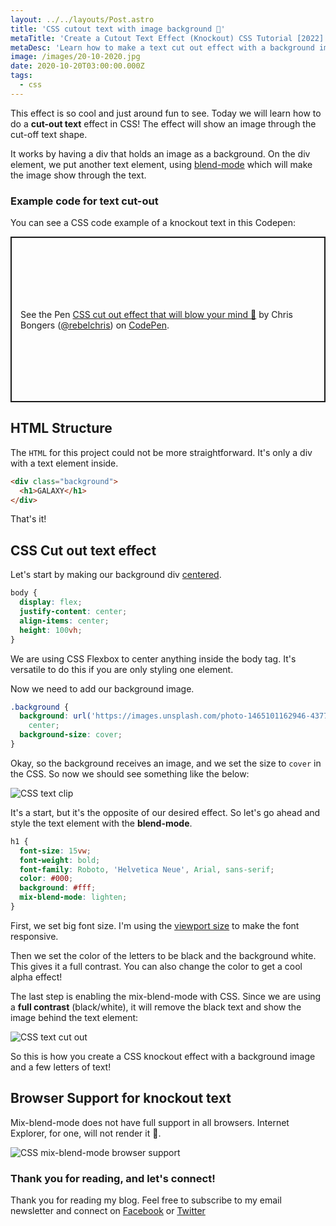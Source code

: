 ```yaml
---
layout: ../../layouts/Post.astro
title: 'CSS cutout text with image background 🤯'
metaTitle: 'Create a Cutout Text Effect (Knockout) CSS Tutorial [2022]'
metaDesc: 'Learn how to make a text cut out effect with a background image, its very easy! See the code example in the Codepen!'
image: /images/20-10-2020.jpg
date: 2020-10-20T03:00:00.000Z
tags:
  - css
---
```


This effect is so cool and just around fun to see.
Today we will learn how to do a **cut-out text** effect in CSS! The effect will show an image through the cut-off text shape.

It works by having a div that holds an image as a background.
On the div element, we put another text element, using [blend-mode](https://daily-dev-tips.com/posts/building-a-realtime-photoshop/) which will make the image show through the text.

### Example code for text cut-out

You can see a CSS code example of a knockout text in this Codepen:

<p class="codepen" data-height="265" data-theme-id="dark" data-default-tab="result" data-user="rebelchris" data-slug-hash="WNxQmpd" style="height: 265px; box-sizing: border-box; display: flex; align-items: center; justify-content: center; border: 2px solid; margin: 1em 0; padding: 1em;" data-pen-title="CSS cut out effect that will blown your mind 🤯">
  <span>See the Pen <a href="https://codepen.io/rebelchris/pen/WNxQmpd">
  CSS cut out effect that will blow your mind 🤯</a> by Chris Bongers (<a href="https://codepen.io/rebelchris">@rebelchris</a>)
  on <a href="https://codepen.io">CodePen</a>.</span>
</p>
<script async src="https://static.codepen.io/assets/embed/ei.js"></script>

## HTML Structure

The `HTML` for this project could not be more straightforward.
It's only a div with a text element inside.

```html
<div class="background">
  <h1>GALAXY</h1>
</div>
```

That's it!

## CSS Cut out text effect

Let's start by making our background div [centered](https://daily-dev-tips.com/posts/css-flexbox-most-easy-center-vertical-and-horizontal/).

```css
body {
  display: flex;
  justify-content: center;
  align-items: center;
  height: 100vh;
}
```

We are using CSS Flexbox to center anything inside the body tag. It's versatile to do this if you are only styling one element.

Now we need to add our background image.

```css
.background {
  background: url('https://images.unsplash.com/photo-1465101162946-4377e57745c3?ixlib=rb-1.2.1&ixid=eyJhcHBfaWQiOjEyMDd9&auto=format&fit=crop&w=1957&q=80')
    center;
  background-size: cover;
}
```

Okay, so the background receives an image, and we set the size to `cover` in the CSS.
So now we should see something like the below:

![CSS text clip](https://cdn.hashnode.com/res/hashnode/image/upload/v1602653718209/Xaq9rZFVI.png)

It's a start, but it's the opposite of our desired effect.
So let's go ahead and style the text element with the **blend-mode**.

```css
h1 {
  font-size: 15vw;
  font-weight: bold;
  font-family: Roboto, 'Helvetica Neue', Arial, sans-serif;
  color: #000;
  background: #fff;
  mix-blend-mode: lighten;
}
```

First, we set big font size. I'm using the [viewport size](https://daily-dev-tips.com/posts/how-to-work-with-css-viewport-units/) to make the font responsive.

Then we set the color of the letters to be black and the background white. This gives it a full contrast. You can also change the color to get a cool alpha effect!

The last step is enabling the mix-blend-mode with CSS.
Since we are using a **full contrast** (black/white), it will remove the black text and show the image behind the text element:

![CSS text cut out](https://cdn.hashnode.com/res/hashnode/image/upload/v1602653906989/1MZWnW1m2.png)

So this is how you create a CSS knockout effect with a background image and a few letters of text!

## Browser Support for knockout text

Mix-blend-mode does not have full support in all browsers. Internet Explorer, for one, will not render it 🤕.

![CSS mix-blend-mode browser support](https://caniuse.bitsofco.de/static/v1/mdn-css__properties__mix-blend-mode-1602653957867.png)

### Thank you for reading, and let's connect!

Thank you for reading my blog. Feel free to subscribe to my email newsletter and connect on [Facebook](https://www.facebook.com/DailyDevTipsBlog) or [Twitter](https://twitter.com/DailyDevTips1)
